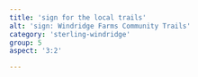 ```yaml
---
title: 'sign for the local trails'
alt: 'sign: Windridge Farms Community Trails'
category: 'sterling-windridge'
group: 5
aspect: '3:2'

---
```

